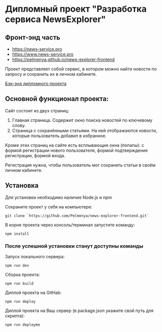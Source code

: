# Дипломный проект "Разработка сервиса NewsExplorer"
  ## Фронт-энд часть
 * https://news-service.pro 
 * https://www.news-service.pro 
 * https://pelmenya.github.io/news-explorer-frontend
  
  Проект представляет собой сервис, в котором можно найти новости по запросу и сохранить их в личном кабинете.
    
  [Бэк-энд дипломного проекта](https://github.com/Pelmenya/news-explorer-api)
  
  ## Основной функционал проекта:

Сайт состоит из двух страниц:

1. Главная страница. Содержит окно поиска новостей по ключевому слову.
2. Страница с сохранёнными статьями. На ней отображаются новости, которые пользователь добавил в избранное.

Кроме этих страниц на сайте есть всплывающие окна (попапы):
с формой регистрации нового пользователя, формой подтверждения регистрации, формой входа.

Регистрация нужна, чтобы пользователь мог сохранить статьи в своём личном кабинете.


  ## Установка

Для установки необходимо наличие Node.js и npm

Сохраните проект у себя на компьютере:
```
git clone `https://github.com/Pelmenya/news-explorer-frontend.git`
```
В корне проекта через консоль/терминал запустите команду:
```
npm install
```

### После успешной установки станут доступны команды

Запуск локального сервера:  
```
npm run dev
```
Сборка проекта:
```
npm run build
```
Диплой проекта на GitHab:
```
npm run deploy
```
Диплой проекта на Ваш сервер (в package.json укажите свой путь для скрипта):
```
npm run deployme
```
